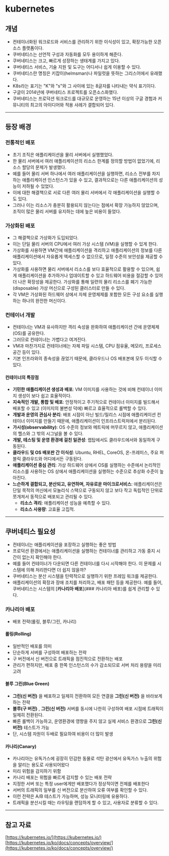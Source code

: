 # kubernetes 

## 개념
- 컨테이너화된 워크로드와 서비스를 관리하기 위한 이식성이 있고, 확장가능한 오픈소스 플랫폼이다.
- 쿠버네티스는 선언적 구성과 자동화를 모두 용이하게 해준다.
- 쿠버네티스는 크고, 빠르게 성장하는 생태계를 가지고 있다.
- 쿠버네티스 서비스, 기술 지원 및 도구는 어디서나 쉽게 이용할 수 있다.
- 쿠버네티스란 명칭은 키잡이(helmsman)나 파일럿을 뜻하는 그리스어에서 유래했다.
- K8s라는 표기는 "K"와 "s"와 그 사이에 있는 8글자를 나타내는 약식 표기이다.
- 구글이 2014년에 쿠버네티스 프로젝트를 오픈소스화했다.
- 쿠버네티스는 프로덕션 워크로드를 대규모로 운영하는 15년 이상의 구글 경험과 커뮤니티의 최고의 아이디어와 적용 사례가 결합되어 있다.

---

## 등장 배경
### 전통적인 배포
- 초기 조직은 애플리케이션을 물리 서버에서 실행했었다.
- 한 물리 서버에서 여러 애플리케이션의 리소스 한계를 정의할 방법이 없었기에, 리소스 할당의 문제가 발생했다.
- 예를 들어 물리 서버 하나에서 여러 애플리케이션을 실행하면, 리소스 전부를 차지하는 애플리케이션 인스턴스가 있을 수 있고, 결과적으로는 다른 애플리케이션의 성능이 저하될 수 있었다.
- 이에 대한 해결책으로 서로 다른 여러 물리 서버에서 각 애플리케이션을 실행할 수도 있다.
- 그러나 이는 리소스가 충분히 활용되지 않는다는 점에서 확장 가능하지 않았으며, 조직이 많은 물리 서버를 유지하는 데에 높은 비용이 들었다.
### 가상화된 배포
- 그 해결책으로 가상화가 도입되었다.
- 이는 단일 물리 서버의 CPU에서 여러 가상 시스템 (VM)을 실행할 수 있게 한다.
- 가상화를 사용하면 VM간에 애플리케이션을 격리하고 애플리케이션의 정보를 다른 애플리케이션에서 자유롭게 액세스할 수 없으므로, 일정 수준의 보안성을 제공할 수 있다.
- 가상화를 사용하면 물리 서버에서 리소스를 보다 효율적으로 활용할 수 있으며, 쉽게 애플리케이션을 추가하거나 업데이트할 수 있고 하드웨어 비용을 절감할 수 있어 더 나은 확장성을 제공한다. 가상화를 통해 일련의 물리 리소스를 폐기 가능한(disposable) 가상 머신으로 구성된 클러스터로 만들 수 있다.
- 각 VM은 가상화된 하드웨어 상에서 자체 운영체제를 포함한 모든 구성 요소를 실행하는 하나의 완전한 머신이다.
### 컨테이너 개발
  - 컨테이너는 VM과 유사하지만 격리 속성을 완화하여 애플리케이션 간에 운영체제(OS)를 공유한다.
  - 그러므로 컨테이너는 가볍다고 여겨진다.
  - VM과 마찬가지로 컨테이너에는 자체 파일 시스템, CPU 점유율, 메모리, 프로세스 공간 등이 있다.
  - 기본 인프라와의 종속성을 끊었기 때문에, 클라우드나 OS 배포본에 모두 이식할 수 있다.

#### 컨테이너의 특장점
- **기민한 애플리케이션 생성과 배포**: VM 이미지를 사용하는 것에 비해 컨테이너 이미지 생성이 보다 쉽고 효율적이다.
- **지속적인 개발, 통합 및 배포**: 안정적이고 주기적으로 컨테이너 이미지를 빌드해서 배포할 수 있고 (이미지의 불변성 덕에) 빠르고 효율적으로 롤백할 수 있다.
- **개발과 운영의 관심사 분리**: 배포 시점이 아닌 빌드/릴리스 시점에 애플리케이션 컨테이너 이미지를 만들기 때문에, 애플리케이션이 인프라스트럭처에서 분리된다.
- **가시성(observability)**: OS 수준의 정보와 메트릭에 머무르지 않고, 애플리케이션의 헬스와 그 밖의 시그널을 볼 수 있다.
- **개발, 테스팅 및 운영 환경에 걸친 일관성**: 랩탑에서도 클라우드에서와 동일하게 구동된다.
- **클라우드 및 OS 배포판 간 이식성**: Ubuntu, RHEL, CoreOS, 온-프레미스, 주요 퍼블릭 클라우드와 어디에서든 구동된다.
- **애플리케이션 중심 관리**: 가상 하드웨어 상에서 OS를 실행하는 수준에서 논리적인 리소스를 사용하는 OS 상에서 애플리케이션을 실행하는 수준으로 추상화 수준이 높아진다.
- **느슨하게 결합되고, 분산되고, 유연하며, 자유로운 마이크로서비스**: 애플리케이션은 단일 목적의 머신에서 모놀리식 스택으로 구동되지 않고 보다 작고 독립적인 단위로 쪼개져서 동적으로 배포되고 관리될 수 있다.
  - **리소스 격리**: 애플리케이션 성능을 예측할 수 있다.
  - **리소스 사용량**: 고효율 고집적.

---

## 쿠버네티스 필요성
- 컨테이너는 애플리케이션을 포장하고 실행하는 좋은 방법
- 프로덕션 환경에서는 애플리케이션을 실행하는 컨테이너를 관리하고 가동 중지 시간이 없는지 확인해야 한다.
- 예를 들어 컨테이너가 다운되면 다른 컨테이너를 다시 시작해야 한다. 이 문제를 시스템에 의해 처리한다면 더 쉽지 않을까?
- 쿠버네티스는 분산 시스템을 탄력적으로 실행하기 위한 프레임 워크를 제공한다.
- 애플리케이션의 확장과 장애 조치를 처리하고, 배포 패턴 등을 제공한다. 예를 들어, 쿠버네티스는 시스템의 [**카나리아 배포**](### 카나리아 배포)를 쉽게 관리할 수 있다.

### 카나리아 배포
- 배포 전략(롤링, 블루/그린, 카나리)
#### 롤링(Rolling)
- 일반적인 배포를 의미
- 단순하게 서버를 구성하여 배포하는 전략
- 구 버전에서 신 버전으로 트래픽을 점진적으로 전환하는 배포
- 관리가 편하지만, 배포 중 한쪽 인스턴스의 수가 감소되므로 서버 처리 용량을 미리 고려
#### 블루 그린(Blue Green)
- **그린(신 버전)** 을 배포하고 일제히 전환하여 모든 연결을 **그린(신 버전)** 을 바라보게 하는 전략
- **블루(구 버전)** , **그린(신 버전)** 서버를 동시에 나한히 구성하여 배포 시점에 트래픽이 일제히 전환된다.
- 빠른 롤백이 가능하고, 운영환경에 영향을 주지 않고 실제 서비스 환경으로 **그린(신 버전)** 테스트가 가능
- 단, 시스템 자원이 두배로 필요하여 비용이 더 많이 발생
#### 카나리(Canary)
- 카나리아는 유독가스에 굉장히 민감한 동물로 석탄 광산에서 유독가스 누출의 위험을 알리는 용도로 사용되어왔다
- 미리 위험을 감지하기 위함
- 카나리 배포는 위험을 빠르게 감지할 수 있는 배포 전략
- 지정한 서버 또는 특정 user에게만 배포했다가 정상적이면 전체를 배포한다
- 서버의 트래픽의 일부를 신 버전으로 분산하여 오류 여부를 확인할 수 있다.
- 이런 전략은 A/B 테스트가 가능하며, 성능 모니터링에 유용하다.
- 트래픽을 분산시킬 때는 라우팅을 랜덤하게 할 수 있고, 사용자로 분류할 수 있다.


---

## 참고 자료
[https://kubernetes.io/](https://kubernetes.io/)
[https://kubernetes.io/ko/docs/concepts/overview/](https://kubernetes.io/ko/docs/concepts/overview/)
